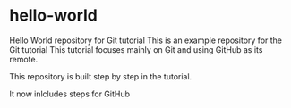 # hello-world
Hello World repository for Git tutorial
This is an example repository for the Git tutorial
This tutorial focuses mainly on Git and using GitHub as its remote.

This repository is built step by step in the tutorial.

It now inlcludes steps for GitHub
